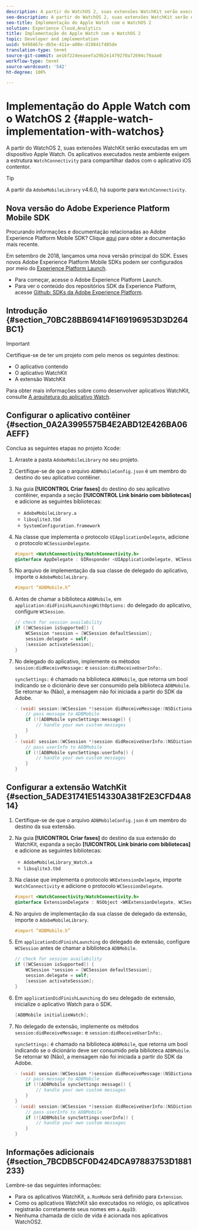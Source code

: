 ```yaml
---
description: A partir do WatchOS 2, suas extensões WatchKit serão executadas em um dispositivo Apple Watch dispositivo. Os aplicativos executados neste ambiente exigem a estrutura WatchConnectivity para compartilhar dados com o aplicativo iOS.
seo-description: A partir do WatchOS 2, suas extensões WatchKit serão executadas em um dispositivo Apple Watch dispositivo. Os aplicativos executados neste ambiente exigem a estrutura WatchConnectivity para compartilhar dados com o aplicativo iOS.
seo-title: Implementação do Apple Watch com o WatchOS 2
solution: Experience Cloud,Analytics
title: Implementação do Apple Watch com o WatchOS 2
topic: Developer and implementation
uuid: 9498467e-db5e-411e-a00e-d19841f485de
translation-type: tm+mt
source-git-commit: ae16f224eeaeefa29b2e1479270a72694c79aaa0
workflow-type: tm+mt
source-wordcount: '542'
ht-degree: 100%

---
```



# Implementação do Apple Watch com o WatchOS 2 {#apple-watch-implementation-with-watchos}

A partir do WatchOS 2, suas extensões WatchKit serão executadas em um dispositivo Apple Watch. Os aplicativos executados neste ambiente exigem a estrutura `WatchConnectivity` para compartilhar dados com o aplicativo iOS contentor.

>[!TIP]
>
>A partir da `AdobeMobileLibrary` v4.6.0, há suporte para `WatchConnectivity`.

## Nova versão do Adobe Experience Platform Mobile SDK

Procurando informações e documentação relacionadas ao Adobe Experience Platform Mobile SDK? Clique [aqui](https://aep-sdks.gitbook.io/docs/) para obter a documentação mais recente.

Em setembro de 2018, lançamos uma nova versão principal do SDK. Esses novos Adobe Experience Platform Mobile SDKs podem ser configurados por meio do [Experience Platform Launch](https://www.adobe.com/br/experience-platform/launch.html).

* Para começar, acesse o Adobe Experience Platform Launch.
* Para ver o conteúdo dos repositórios SDK da Experience Platform, acesse [Github: SDKs da Adobe Experience Platform](https://github.com/Adobe-Marketing-Cloud/acp-sdks).

## Introdução {#section_70BC28BB69414F169196953D3D264BC1}

>[!IMPORTANT]
>
>Certifique-se de ter um projeto com pelo menos os seguintes destinos:
>
>* O aplicativo contendo
>* O aplicativo WatchKit
>* A extensão WatchKit

>



Para obter mais informações sobre como desenvolver aplicativos WatchKit, consulte [A arquitetura do aplicativo Watch](https://developer.apple.com/library/ios/documentation/General/Conceptual/WatchKitProgrammingGuide/DesigningaWatchKitApp.html#//apple_ref/doc/uid/TP40014969-CH3-SW1).

## Configurar o aplicativo contêiner {#section_0A2A3995575B4E2ABD12E426BA06AEFF}

Conclua as seguintes etapas no projeto Xcode:

1. Arraste a pasta `AdobeMobileLibrary` no seu projeto.
1. Certifique-se de que o arquivo `ADBMobileConfig.json` é um membro do destino do seu aplicativo contêiner.
1. Na guia **[!UICONTROL Criar fases]** do destino do seu aplicativo contêiner, expanda a seção **[!UICONTROL Link binário com bibliotecas]** e adicione as seguintes bibliotecas:

   * `AdobeMobileLibrary.a`
   * `libsqlite3.tbd`
   * `SystemConfiguration.framework`

1. Na classe que implementa o protocolo `UIApplicationDelegate`, adicione o protocolo `WCSessionDelegate`.

   ```objective-c
   #import <WatchConnectivity/WatchConnectivity.h> 
   @interface AppDelegate : UIResponder <UIApplicationDelegate, WCSessionDelegate>
   ```

1. No arquivo de implementação da sua classe de delegado do aplicativo, importe o `AdobeMobileLibrary`.

   ```objective-c
   #import “ADBMobile.h”
   ```

1. Antes de chamar a biblioteca `ADBMobile`, em `application:didFinishLaunchingWithOptions:` do delegado do aplicativo, configure `WCSession`.

   ```objective-c
   // check for session availability 
   if ([WCSession isSupported]) { 
       WCSession *session = [WCSession defaultSession]; 
       session.delegate = self; 
       [session activateSession]; 
   }
   ```

1. No delegado do aplicativo, implemente os métodos `session:didReceiveMessage:` e `session:didReceiveUserInfo:`.

   `syncSettings:` é chamado na biblioteca `ADBMobile`, que retorna um bool indicando se o dicionário deve ser consumido pela biblioteca `ADBMobile`. Se retornar `No` (Não), a mensagem não foi iniciada a partir do SDK da Adobe.

   ```objective-c
   - (void) session:(WCSession *)session didReceiveMessage:(NSDictionary<NSString *,id> *)message { 
       // pass message to ADBMobile 
       if (![ADBMobile syncSettings:message]) { 
           // handle your own custom messages 
       } 
   } 
   - (void) session:(WCSession *)session didReceiveUserInfo:(NSDictionary<NSString *,id> *)userInfo { 
       // pass userInfo to ADBMobile 
       if (![ADBMobile syncSettings:userInfo]) { 
           // handle your own custom messages 
       } 
   } 
   ```

## Configurar a extensão WatchKit {#section_5ADE31741E514330A381F2E3CFD4A814}

1. Certifique-se de que o arquivo `ADBMobileConfig.json` é um membro do destino da sua extensão.
1. Na guia **[!UICONTROL Criar fases]** do destino da sua extensão do WatchKit, expanda a seção **[!UICONTROL Link binário com bibliotecas]** e adicione as seguintes bibliotecas:

   * `AdobeMobileLibrary_Watch.a`
   * `libsqlite3.tbd`

1. Na classe que implementa o protocolo `WKExtensionDelegate`, importe `WatchConnectivity` e adicione o protocolo `WCSessionDelegate`.

   ```objective-c
   #import <WatchConnectivity/WatchConnectivity.h> 
   @interface ExtensionDelegate : NSObject <WKExtensionDelegate, WCSessionDelegate>
   ```

1. No arquivo de implementação da sua classe de delegado da extensão, importe o `AdobeMobileLibrary`.

   ```objective-c
   #import “ADBMobile.h”
   ```

1. Em `applicationDidFinishLaunching` do delegado de extensão, configure `WCSession` antes de chamar a biblioteca `ADBMobile`.

   ```objective-c
   // check for session availability 
   if ([WCSession isSupported]) { 
       WCSession *session = [WCSession defaultSession]; 
       session.delegate = self; 
       [session activateSession]; 
   }
   ```

1. Em `applicationDidFinishLaunching` do seu delegado de extensão, inicialize o aplicativo Watch para o SDK.

   ```objective-c
   [ADBMobile initializeWatch];
   ```

1. No delegado de extensão, implemente os métodos `session:didReceiveMessage:` e `session:didReceiveUserInfo:`.

   `syncSettings:` é chamado na biblioteca `ADBMobile`, que retorna um bool indicando se o dicionário deve ser consumido pela biblioteca `ADBMobile`. Se retornar `NO` (Não), a mensagem não foi iniciada a partir do SDK da Adobe.

   ```objective-c
   - (void) session:(WCSession *)session didReceiveMessage:(NSDictionary<NSString *,id> *)message { 
       // pass message to ADBMobile 
       if (![ADBMobile syncSettings:message]) { 
           // handle your own custom messages 
       } 
   } 
   - (void) session:(WCSession *)session didReceiveUserInfo:(NSDictionary<NSString *,id> *)userInfo { 
       // pass userInfo to ADBMobile 
       if (![ADBMobile syncSettings:userInfo]) { 
           // handle your own custom messages 
       } 
   } 
   ```

## Informações adicionais {#section_7BCDB5CF0D424DCA97883753D1881233}

Lembre-se das seguintes informações:

* Para os aplicativos WatchKit, `a.RunMode` será definido para `Extension`.
* Como os aplicativos WatchKit são executados no relógio, os aplicativos registrarão corretamente seus nomes em `a.AppID`.
* Nenhuma chamada de ciclo de vida é acionada nos aplicativos WatchOS2.

